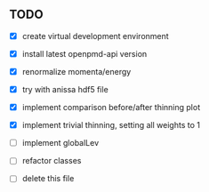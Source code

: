 ## TODO

- [x] create virtual development environment
- [x] install latest openpmd-api version
- [x] renormalize momenta/energy
- [x] try with anissa hdf5 file
- [x] implement comparison before/after thinning plot
- [x] implement trivial thinning, setting all weights to 1
- [ ] implement globalLev
- [ ] refactor classes

- [ ] delete this file